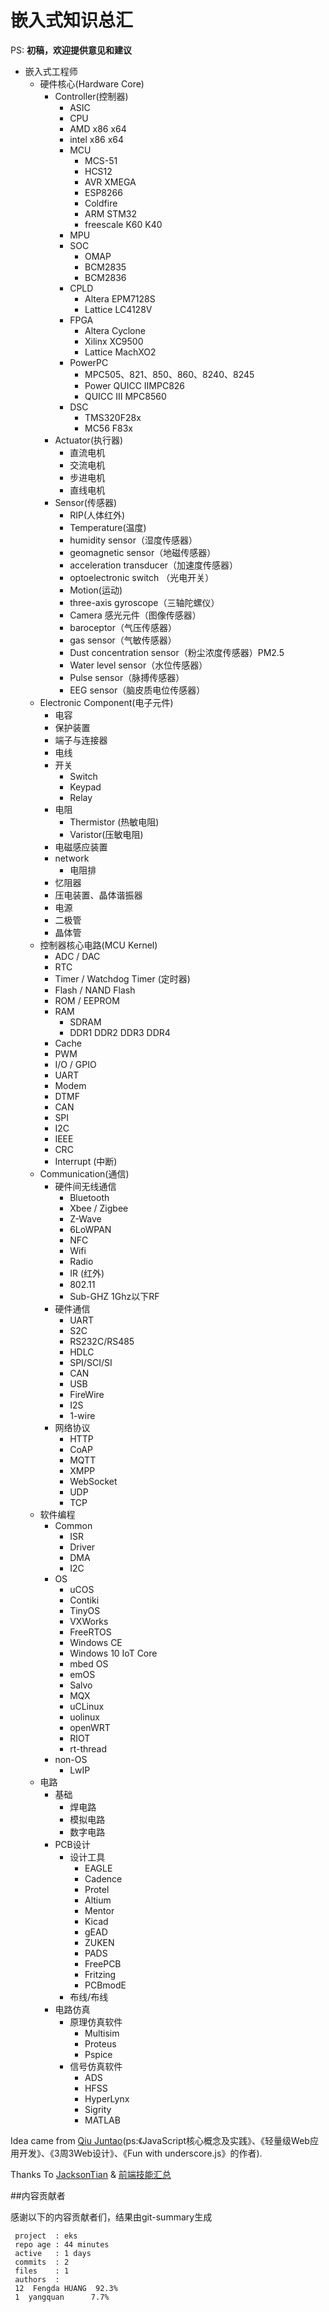 # 嵌入式知识总汇

PS: **初稿，欢迎提供意见和建议**

- 嵌入式工程师
  - 硬件核心(Hardware Core)
    - Controller(控制器)
      - ASIC
      - CPU
      - AMD x86 x64
      - intel x86 x64
      - MCU
        - MCS-51
        - HCS12
        - AVR XMEGA
        - ESP8266
        - Coldfire
        - ARM STM32
        - freescale K60 K40
      - MPU
      - SOC
        - OMAP
        - BCM2835
        - BCM2836
      - CPLD
        - Altera EPM7128S
        - Lattice LC4128V
      - FPGA
        - Altera Cyclone
        - Xilinx XC9500
        - Lattice MachXO2 
      - PowerPC
        - MPC505、821、850、860、8240、8245
        - Power QUICC ⅡMPC826
        - QUICC Ⅲ MPC8560
      - DSC
        - TMS320F28x
        - MC56 F83x
    - Actuator(执行器)
      - 直流电机
      - 交流电机
      - 步进电机
      - 直线电机
    - Sensor(传感器)
      - RIP(人体红外)
      - Temperature(温度)
      - humidity sensor（湿度传感器）
      - geomagnetic sensor（地磁传感器） 
      - acceleration transducer（加速度传感器）
      - optoelectronic switch （光电开关）
      - Motion(运动)
      - three-axis gyroscope（三轴陀螺仪）
      - Camera 感光元件（图像传感器）
      - baroceptor（气压传感器）
      - gas sensor（气敏传感器）
      - Dust concentration sensor（粉尘浓度传感器）PM2.5
      - Water level sensor（水位传感器）
      - Pulse sensor（脉搏传感器）
      - EEG sensor（脑皮质电位传感器）
  - Electronic Component(电子元件)
    - 电容
    - 保护装置
    - 端子与连接器
    - 电线
    - 开关
      - Switch
      - Keypad
      - Relay
    - 电阻
      - Thermistor (热敏电阻)
      - Varistor(压敏电阻)
    - 电磁感应装置
    - network
      - 电阻排
    - 忆阻器
    - 压电装置、晶体谐振器
    - 电源
    - 二极管
    - 晶体管
  - 控制器核心电路(MCU Kernel)
    - ADC / DAC
    - RTC
    - Timer / Watchdog Timer (定时器)
    - Flash / NAND Flash
    - ROM / EEPROM
    - RAM
      - SDRAM
      - DDR1 DDR2 DDR3 DDR4
    - Cache
    - PWM
    - I/O / GPIO
    - UART
    - Modem
    - DTMF
    - CAN
    - SPI
    - I2C
    - IEEE
    - CRC
    - Interrupt (中断)
  - Communication(通信)
    - 硬件间无线通信
      - Bluetooth
      - Xbee / Zigbee
      - Z-Wave
      - 6LoWPAN
      - NFC
      - Wifi
      - Radio
      - IR (红外)
      - 802.11
      - Sub-GHZ 1Ghz以下RF
    - 硬件通信
      - UART
      - S2C
      - RS232C/RS485
      - HDLC
      - SPI/SCI/SI
      - CAN
      - USB
      - FireWire
      - I2S
      - 1-wire
    - 网络协议
      - HTTP
      - CoAP
      - MQTT
      - XMPP
      - WebSocket
      - UDP
      - TCP
  - 软件编程
    - Common
      - ISR
      - Driver
      - DMA
      - I2C
    - OS
      - uCOS
      - Contiki
      - TinyOS
      - VXWorks
      - FreeRTOS
      - Windows CE
      - Windows 10 IoT Core
      - mbed OS
      - emOS
      - Salvo
      - MQX
      - uCLinux
      - uolinux
      - openWRT
      - RIOT
      - rt-thread
    - non-OS
      - LwIP
  - 电路
    - 基础
      - 焊电路
      - 模拟电路
      - 数字电路
    - PCB设计
      - 设计工具
        - EAGLE
        - Cadence
        - Protel
        - Altium
        - Mentor
        - Kicad
        - gEAD
        - ZUKEN
        - PADS
        - FreePCB
        - Fritzing
        - PCBmodE
      - 布线/布线
    - 电路仿真
      - 原理仿真软件
        - Multisim
        - Proteus
        - Pspice
      - 信号仿真软件
        - ADS
        - HFSS
        - HyperLynx
        - Sigrity
        - MATLAB

  


Idea came from [Qiu Juntao](http://icodeit.org/)(ps:《JavaScript核心概念及实践》、《轻量级Web应用开发》、《3周3Web设计》、《Fun with underscore.js》的作者).

Thanks To [JacksonTian](https://github.com/JacksonTian) & [前端技能汇总](https://github.com/JacksonTian/fks)

##内容贡献者

感谢以下的内容贡献者们，结果由git-summary生成

	 project  : eks
	 repo age : 44 minutes
	 active   : 1 days
	 commits  : 2
	 files    : 1
	 authors  :
     12  Fengda HUANG  92.3%
     1  yangquan      7.7%
